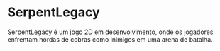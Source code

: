 # SerpentLegacy
SerpentLegacy é um jogo 2D em desenvolvimento, onde os jogadores enfrentam hordas de cobras como inimigos em uma arena de batalha. 
